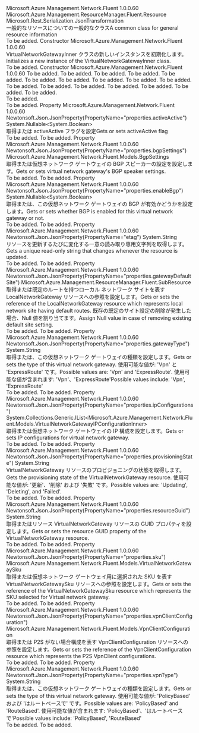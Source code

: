 <Type Name="VirtualNetworkGatewayInner" FullName="Microsoft.Azure.Management.Network.Fluent.Models.VirtualNetworkGatewayInner">
  <TypeSignature Language="C#" Value="public class VirtualNetworkGatewayInner : Microsoft.Azure.Management.ResourceManager.Fluent.Resource" />
  <TypeSignature Language="ILAsm" Value=".class public auto ansi beforefieldinit VirtualNetworkGatewayInner extends Microsoft.Azure.Management.ResourceManager.Fluent.Resource" />
  <TypeSignature Language="DocId" Value="T:Microsoft.Azure.Management.Network.Fluent.Models.VirtualNetworkGatewayInner" />
  <TypeSignature Language="VB.NET" Value="Public Class VirtualNetworkGatewayInner&#xA;Inherits Resource" />
  <TypeSignature Language="F#" Value="type VirtualNetworkGatewayInner = class&#xA;    inherit Resource" />
  <AssemblyInfo>
    <AssemblyName>Microsoft.Azure.Management.Network.Fluent</AssemblyName>
    <AssemblyVersion>1.0.0.60</AssemblyVersion>
  </AssemblyInfo>
  <Base>
    <BaseTypeName>Microsoft.Azure.Management.ResourceManager.Fluent.Resource</BaseTypeName>
  </Base>
  <Interfaces />
  <Attributes>
    <Attribute>
      <AttributeName>Microsoft.Rest.Serialization.JsonTransformation</AttributeName>
    </Attribute>
  </Attributes>
  <Docs>
    <summary>
            <span data-ttu-id="e0a37-101">一般的なリソースについての一般的なクラス</span><span class="sxs-lookup"><span data-stu-id="e0a37-101">A common class for general resource information</span></span>
            </summary>
    <remarks>To be added.</remarks>
  </Docs>
  <Members>
    <Member MemberName=".ctor">
      <MemberSignature Language="C#" Value="public VirtualNetworkGatewayInner ();" />
      <MemberSignature Language="ILAsm" Value=".method public hidebysig specialname rtspecialname instance void .ctor() cil managed" />
      <MemberSignature Language="DocId" Value="M:Microsoft.Azure.Management.Network.Fluent.Models.VirtualNetworkGatewayInner.#ctor" />
      <MemberSignature Language="VB.NET" Value="Public Sub New ()" />
      <MemberType>Constructor</MemberType>
      <AssemblyInfo>
        <AssemblyName>Microsoft.Azure.Management.Network.Fluent</AssemblyName>
        <AssemblyVersion>1.0.0.60</AssemblyVersion>
      </AssemblyInfo>
      <Parameters />
      <Docs>
        <summary>
            <span data-ttu-id="e0a37-102">VirtualNetworkGatewayInner クラスの新しいインスタンスを初期化します。</span><span class="sxs-lookup"><span data-stu-id="e0a37-102">Initializes a new instance of the VirtualNetworkGatewayInner class.</span></span>
            </summary>
        <remarks>To be added.</remarks>
      </Docs>
    </Member>
    <Member MemberName=".ctor">
      <MemberSignature Language="C#" Value="public VirtualNetworkGatewayInner (string location = null, string id = null, string name = null, string type = null, System.Collections.Generic.IDictionary&lt;string,string&gt; tags = null, System.Collections.Generic.IList&lt;Microsoft.Azure.Management.Network.Fluent.Models.VirtualNetworkGatewayIPConfigurationInner&gt; ipConfigurations = null, string gatewayType = null, string vpnType = null, Nullable&lt;bool&gt; enableBgp = null, Nullable&lt;bool&gt; activeActive = null, Microsoft.Azure.Management.ResourceManager.Fluent.SubResource gatewayDefaultSite = null, Microsoft.Azure.Management.Network.Fluent.Models.VirtualNetworkGatewaySku sku = null, Microsoft.Azure.Management.Network.Fluent.Models.VpnClientConfiguration vpnClientConfiguration = null, Microsoft.Azure.Management.Network.Fluent.Models.BgpSettings bgpSettings = null, string resourceGuid = null, string provisioningState = null, string etag = null);" />
      <MemberSignature Language="ILAsm" Value=".method public hidebysig specialname rtspecialname instance void .ctor(string location, string id, string name, string type, class System.Collections.Generic.IDictionary`2&lt;string, string&gt; tags, class System.Collections.Generic.IList`1&lt;class Microsoft.Azure.Management.Network.Fluent.Models.VirtualNetworkGatewayIPConfigurationInner&gt; ipConfigurations, string gatewayType, string vpnType, valuetype System.Nullable`1&lt;bool&gt; enableBgp, valuetype System.Nullable`1&lt;bool&gt; activeActive, class Microsoft.Azure.Management.ResourceManager.Fluent.SubResource gatewayDefaultSite, class Microsoft.Azure.Management.Network.Fluent.Models.VirtualNetworkGatewaySku sku, class Microsoft.Azure.Management.Network.Fluent.Models.VpnClientConfiguration vpnClientConfiguration, class Microsoft.Azure.Management.Network.Fluent.Models.BgpSettings bgpSettings, string resourceGuid, string provisioningState, string etag) cil managed" />
      <MemberSignature Language="DocId" Value="M:Microsoft.Azure.Management.Network.Fluent.Models.VirtualNetworkGatewayInner.#ctor(System.String,System.String,System.String,System.String,System.Collections.Generic.IDictionary{System.String,System.String},System.Collections.Generic.IList{Microsoft.Azure.Management.Network.Fluent.Models.VirtualNetworkGatewayIPConfigurationInner},System.String,System.String,System.Nullable{System.Boolean},System.Nullable{System.Boolean},Microsoft.Azure.Management.ResourceManager.Fluent.SubResource,Microsoft.Azure.Management.Network.Fluent.Models.VirtualNetworkGatewaySku,Microsoft.Azure.Management.Network.Fluent.Models.VpnClientConfiguration,Microsoft.Azure.Management.Network.Fluent.Models.BgpSettings,System.String,System.String,System.String)" />
      <MemberSignature Language="F#" Value="new Microsoft.Azure.Management.Network.Fluent.Models.VirtualNetworkGatewayInner : string * string * string * string * System.Collections.Generic.IDictionary&lt;string, string&gt; * System.Collections.Generic.IList&lt;Microsoft.Azure.Management.Network.Fluent.Models.VirtualNetworkGatewayIPConfigurationInner&gt; * string * string * Nullable&lt;bool&gt; * Nullable&lt;bool&gt; * Microsoft.Azure.Management.ResourceManager.Fluent.SubResource * Microsoft.Azure.Management.Network.Fluent.Models.VirtualNetworkGatewaySku * Microsoft.Azure.Management.Network.Fluent.Models.VpnClientConfiguration * Microsoft.Azure.Management.Network.Fluent.Models.BgpSettings * string * string * string -&gt; Microsoft.Azure.Management.Network.Fluent.Models.VirtualNetworkGatewayInner" Usage="new Microsoft.Azure.Management.Network.Fluent.Models.VirtualNetworkGatewayInner (location, id, name, type, tags, ipConfigurations, gatewayType, vpnType, enableBgp, activeActive, gatewayDefaultSite, sku, vpnClientConfiguration, bgpSettings, resourceGuid, provisioningState, etag)" />
      <MemberType>Constructor</MemberType>
      <AssemblyInfo>
        <AssemblyName>Microsoft.Azure.Management.Network.Fluent</AssemblyName>
        <AssemblyVersion>1.0.0.60</AssemblyVersion>
      </AssemblyInfo>
      <Parameters>
        <Parameter Name="location" Type="System.String" />
        <Parameter Name="id" Type="System.String" />
        <Parameter Name="name" Type="System.String" />
        <Parameter Name="type" Type="System.String" />
        <Parameter Name="tags" Type="System.Collections.Generic.IDictionary&lt;System.String,System.String&gt;" />
        <Parameter Name="ipConfigurations" Type="System.Collections.Generic.IList&lt;Microsoft.Azure.Management.Network.Fluent.Models.VirtualNetworkGatewayIPConfigurationInner&gt;" />
        <Parameter Name="gatewayType" Type="System.String" />
        <Parameter Name="vpnType" Type="System.String" />
        <Parameter Name="enableBgp" Type="System.Nullable&lt;System.Boolean&gt;" />
        <Parameter Name="activeActive" Type="System.Nullable&lt;System.Boolean&gt;" />
        <Parameter Name="gatewayDefaultSite" Type="Microsoft.Azure.Management.ResourceManager.Fluent.SubResource" />
        <Parameter Name="sku" Type="Microsoft.Azure.Management.Network.Fluent.Models.VirtualNetworkGatewaySku" />
        <Parameter Name="vpnClientConfiguration" Type="Microsoft.Azure.Management.Network.Fluent.Models.VpnClientConfiguration" />
        <Parameter Name="bgpSettings" Type="Microsoft.Azure.Management.Network.Fluent.Models.BgpSettings" />
        <Parameter Name="resourceGuid" Type="System.String" />
        <Parameter Name="provisioningState" Type="System.String" />
        <Parameter Name="etag" Type="System.String" />
      </Parameters>
      <Docs>
        <param name="location">To be added.</param>
        <param name="id">To be added.</param>
        <param name="name">To be added.</param>
        <param name="type">To be added.</param>
        <param name="tags">To be added.</param>
        <param name="ipConfigurations">To be added.</param>
        <param name="gatewayType">To be added.</param>
        <param name="vpnType">To be added.</param>
        <param name="enableBgp">To be added.</param>
        <param name="activeActive">To be added.</param>
        <param name="gatewayDefaultSite">To be added.</param>
        <param name="sku">To be added.</param>
        <param name="vpnClientConfiguration">To be added.</param>
        <param name="bgpSettings">To be added.</param>
        <param name="resourceGuid">To be added.</param>
        <param name="provisioningState">To be added.</param>
        <param name="etag">To be added.</param>
        <summary>To be added.</summary>
        <remarks>To be added.</remarks>
      </Docs>
    </Member>
    <Member MemberName="ActiveActive">
      <MemberSignature Language="C#" Value="public Nullable&lt;bool&gt; ActiveActive { get; set; }" />
      <MemberSignature Language="ILAsm" Value=".property instance valuetype System.Nullable`1&lt;bool&gt; ActiveActive" />
      <MemberSignature Language="DocId" Value="P:Microsoft.Azure.Management.Network.Fluent.Models.VirtualNetworkGatewayInner.ActiveActive" />
      <MemberSignature Language="VB.NET" Value="Public Property ActiveActive As Nullable(Of Boolean)" />
      <MemberSignature Language="F#" Value="member this.ActiveActive : Nullable&lt;bool&gt; with get, set" Usage="Microsoft.Azure.Management.Network.Fluent.Models.VirtualNetworkGatewayInner.ActiveActive" />
      <MemberType>Property</MemberType>
      <AssemblyInfo>
        <AssemblyName>Microsoft.Azure.Management.Network.Fluent</AssemblyName>
        <AssemblyVersion>1.0.0.60</AssemblyVersion>
      </AssemblyInfo>
      <Attributes>
        <Attribute>
          <AttributeName>Newtonsoft.Json.JsonProperty(PropertyName="properties.activeActive")</AttributeName>
        </Attribute>
      </Attributes>
      <ReturnValue>
        <ReturnType>System.Nullable&lt;System.Boolean&gt;</ReturnType>
      </ReturnValue>
      <Docs>
        <summary>
            <span data-ttu-id="e0a37-103">取得または activeActive フラグを設定</span><span class="sxs-lookup"><span data-stu-id="e0a37-103">Gets or sets activeActive flag</span></span>
            </summary>
        <value>To be added.</value>
        <remarks>To be added.</remarks>
      </Docs>
    </Member>
    <Member MemberName="BgpSettings">
      <MemberSignature Language="C#" Value="public Microsoft.Azure.Management.Network.Fluent.Models.BgpSettings BgpSettings { get; set; }" />
      <MemberSignature Language="ILAsm" Value=".property instance class Microsoft.Azure.Management.Network.Fluent.Models.BgpSettings BgpSettings" />
      <MemberSignature Language="DocId" Value="P:Microsoft.Azure.Management.Network.Fluent.Models.VirtualNetworkGatewayInner.BgpSettings" />
      <MemberSignature Language="VB.NET" Value="Public Property BgpSettings As BgpSettings" />
      <MemberSignature Language="F#" Value="member this.BgpSettings : Microsoft.Azure.Management.Network.Fluent.Models.BgpSettings with get, set" Usage="Microsoft.Azure.Management.Network.Fluent.Models.VirtualNetworkGatewayInner.BgpSettings" />
      <MemberType>Property</MemberType>
      <AssemblyInfo>
        <AssemblyName>Microsoft.Azure.Management.Network.Fluent</AssemblyName>
        <AssemblyVersion>1.0.0.60</AssemblyVersion>
      </AssemblyInfo>
      <Attributes>
        <Attribute>
          <AttributeName>Newtonsoft.Json.JsonProperty(PropertyName="properties.bgpSettings")</AttributeName>
        </Attribute>
      </Attributes>
      <ReturnValue>
        <ReturnType>Microsoft.Azure.Management.Network.Fluent.Models.BgpSettings</ReturnType>
      </ReturnValue>
      <Docs>
        <summary>
            <span data-ttu-id="e0a37-104">取得または仮想ネットワーク ゲートウェイの BGP スピーカーの設定を設定します。</span><span class="sxs-lookup"><span data-stu-id="e0a37-104">Gets or sets virtual network gateway's BGP speaker settings.</span></span>
            </summary>
        <value>To be added.</value>
        <remarks>To be added.</remarks>
      </Docs>
    </Member>
    <Member MemberName="EnableBgp">
      <MemberSignature Language="C#" Value="public Nullable&lt;bool&gt; EnableBgp { get; set; }" />
      <MemberSignature Language="ILAsm" Value=".property instance valuetype System.Nullable`1&lt;bool&gt; EnableBgp" />
      <MemberSignature Language="DocId" Value="P:Microsoft.Azure.Management.Network.Fluent.Models.VirtualNetworkGatewayInner.EnableBgp" />
      <MemberSignature Language="VB.NET" Value="Public Property EnableBgp As Nullable(Of Boolean)" />
      <MemberSignature Language="F#" Value="member this.EnableBgp : Nullable&lt;bool&gt; with get, set" Usage="Microsoft.Azure.Management.Network.Fluent.Models.VirtualNetworkGatewayInner.EnableBgp" />
      <MemberType>Property</MemberType>
      <AssemblyInfo>
        <AssemblyName>Microsoft.Azure.Management.Network.Fluent</AssemblyName>
        <AssemblyVersion>1.0.0.60</AssemblyVersion>
      </AssemblyInfo>
      <Attributes>
        <Attribute>
          <AttributeName>Newtonsoft.Json.JsonProperty(PropertyName="properties.enableBgp")</AttributeName>
        </Attribute>
      </Attributes>
      <ReturnValue>
        <ReturnType>System.Nullable&lt;System.Boolean&gt;</ReturnType>
      </ReturnValue>
      <Docs>
        <summary>
            <span data-ttu-id="e0a37-105">取得または、この仮想ネットワーク ゲートウェイの BGP が有効かどうかを設定します。</span><span class="sxs-lookup"><span data-stu-id="e0a37-105">Gets or sets whether BGP is enabled for this virtual network gateway or not.</span></span>
            </summary>
        <value>To be added.</value>
        <remarks>To be added.</remarks>
      </Docs>
    </Member>
    <Member MemberName="Etag">
      <MemberSignature Language="C#" Value="public string Etag { get; set; }" />
      <MemberSignature Language="ILAsm" Value=".property instance string Etag" />
      <MemberSignature Language="DocId" Value="P:Microsoft.Azure.Management.Network.Fluent.Models.VirtualNetworkGatewayInner.Etag" />
      <MemberSignature Language="VB.NET" Value="Public Property Etag As String" />
      <MemberSignature Language="F#" Value="member this.Etag : string with get, set" Usage="Microsoft.Azure.Management.Network.Fluent.Models.VirtualNetworkGatewayInner.Etag" />
      <MemberType>Property</MemberType>
      <AssemblyInfo>
        <AssemblyName>Microsoft.Azure.Management.Network.Fluent</AssemblyName>
        <AssemblyVersion>1.0.0.60</AssemblyVersion>
      </AssemblyInfo>
      <Attributes>
        <Attribute>
          <AttributeName>Newtonsoft.Json.JsonProperty(PropertyName="etag")</AttributeName>
        </Attribute>
      </Attributes>
      <ReturnValue>
        <ReturnType>System.String</ReturnType>
      </ReturnValue>
      <Docs>
        <summary>
            <span data-ttu-id="e0a37-106">リソースを更新するたびに変化する一意の読み取り専用文字列を取得します。</span><span class="sxs-lookup"><span data-stu-id="e0a37-106">Gets a unique read-only string that changes whenever the resource is updated.</span></span>
            </summary>
        <value>To be added.</value>
        <remarks>To be added.</remarks>
      </Docs>
    </Member>
    <Member MemberName="GatewayDefaultSite">
      <MemberSignature Language="C#" Value="public Microsoft.Azure.Management.ResourceManager.Fluent.SubResource GatewayDefaultSite { get; set; }" />
      <MemberSignature Language="ILAsm" Value=".property instance class Microsoft.Azure.Management.ResourceManager.Fluent.SubResource GatewayDefaultSite" />
      <MemberSignature Language="DocId" Value="P:Microsoft.Azure.Management.Network.Fluent.Models.VirtualNetworkGatewayInner.GatewayDefaultSite" />
      <MemberSignature Language="VB.NET" Value="Public Property GatewayDefaultSite As SubResource" />
      <MemberSignature Language="F#" Value="member this.GatewayDefaultSite : Microsoft.Azure.Management.ResourceManager.Fluent.SubResource with get, set" Usage="Microsoft.Azure.Management.Network.Fluent.Models.VirtualNetworkGatewayInner.GatewayDefaultSite" />
      <MemberType>Property</MemberType>
      <AssemblyInfo>
        <AssemblyName>Microsoft.Azure.Management.Network.Fluent</AssemblyName>
        <AssemblyVersion>1.0.0.60</AssemblyVersion>
      </AssemblyInfo>
      <Attributes>
        <Attribute>
          <AttributeName>Newtonsoft.Json.JsonProperty(PropertyName="properties.gatewayDefaultSite")</AttributeName>
        </Attribute>
      </Attributes>
      <ReturnValue>
        <ReturnType>Microsoft.Azure.Management.ResourceManager.Fluent.SubResource</ReturnType>
      </ReturnValue>
      <Docs>
        <summary>
            <span data-ttu-id="e0a37-107">取得または既定のルートを持つローカル ネットワーク サイトを表す LocalNetworkGateway リソースへの参照を設定します。</span><span class="sxs-lookup"><span data-stu-id="e0a37-107">Gets or sets the reference of the LocalNetworkGateway resource which represents local network site having default routes.</span></span> <span data-ttu-id="e0a37-108">既存の既定のサイト設定の削除が発生した場合、Null 値を割り当てます。</span><span class="sxs-lookup"><span data-stu-id="e0a37-108">Assign Null value in case of removing existing default site setting.</span></span>
            </summary>
        <value>To be added.</value>
        <remarks>To be added.</remarks>
      </Docs>
    </Member>
    <Member MemberName="GatewayType">
      <MemberSignature Language="C#" Value="public string GatewayType { get; set; }" />
      <MemberSignature Language="ILAsm" Value=".property instance string GatewayType" />
      <MemberSignature Language="DocId" Value="P:Microsoft.Azure.Management.Network.Fluent.Models.VirtualNetworkGatewayInner.GatewayType" />
      <MemberSignature Language="VB.NET" Value="Public Property GatewayType As String" />
      <MemberSignature Language="F#" Value="member this.GatewayType : string with get, set" Usage="Microsoft.Azure.Management.Network.Fluent.Models.VirtualNetworkGatewayInner.GatewayType" />
      <MemberType>Property</MemberType>
      <AssemblyInfo>
        <AssemblyName>Microsoft.Azure.Management.Network.Fluent</AssemblyName>
        <AssemblyVersion>1.0.0.60</AssemblyVersion>
      </AssemblyInfo>
      <Attributes>
        <Attribute>
          <AttributeName>Newtonsoft.Json.JsonProperty(PropertyName="properties.gatewayType")</AttributeName>
        </Attribute>
      </Attributes>
      <ReturnValue>
        <ReturnType>System.String</ReturnType>
      </ReturnValue>
      <Docs>
        <summary>
            <span data-ttu-id="e0a37-109">取得または、この仮想ネットワーク ゲートウェイの種類を設定します。</span><span class="sxs-lookup"><span data-stu-id="e0a37-109">Gets or sets the type of this virtual network gateway.</span></span> <span data-ttu-id="e0a37-110">使用可能な値が: 'Vpn' と 'ExpressRoute' です。</span><span class="sxs-lookup"><span data-stu-id="e0a37-110">Possible values are: 'Vpn' and 'ExpressRoute'.</span></span> <span data-ttu-id="e0a37-111">使用可能な値が含まれます: 'Vpn'、'ExpressRoute'</span><span class="sxs-lookup"><span data-stu-id="e0a37-111">Possible values include: 'Vpn', 'ExpressRoute'</span></span>
            </summary>
        <value>To be added.</value>
        <remarks>To be added.</remarks>
      </Docs>
    </Member>
    <Member MemberName="IpConfigurations">
      <MemberSignature Language="C#" Value="public System.Collections.Generic.IList&lt;Microsoft.Azure.Management.Network.Fluent.Models.VirtualNetworkGatewayIPConfigurationInner&gt; IpConfigurations { get; set; }" />
      <MemberSignature Language="ILAsm" Value=".property instance class System.Collections.Generic.IList`1&lt;class Microsoft.Azure.Management.Network.Fluent.Models.VirtualNetworkGatewayIPConfigurationInner&gt; IpConfigurations" />
      <MemberSignature Language="DocId" Value="P:Microsoft.Azure.Management.Network.Fluent.Models.VirtualNetworkGatewayInner.IpConfigurations" />
      <MemberSignature Language="VB.NET" Value="Public Property IpConfigurations As IList(Of VirtualNetworkGatewayIPConfigurationInner)" />
      <MemberSignature Language="F#" Value="member this.IpConfigurations : System.Collections.Generic.IList&lt;Microsoft.Azure.Management.Network.Fluent.Models.VirtualNetworkGatewayIPConfigurationInner&gt; with get, set" Usage="Microsoft.Azure.Management.Network.Fluent.Models.VirtualNetworkGatewayInner.IpConfigurations" />
      <MemberType>Property</MemberType>
      <AssemblyInfo>
        <AssemblyName>Microsoft.Azure.Management.Network.Fluent</AssemblyName>
        <AssemblyVersion>1.0.0.60</AssemblyVersion>
      </AssemblyInfo>
      <Attributes>
        <Attribute>
          <AttributeName>Newtonsoft.Json.JsonProperty(PropertyName="properties.ipConfigurations")</AttributeName>
        </Attribute>
      </Attributes>
      <ReturnValue>
        <ReturnType>System.Collections.Generic.IList&lt;Microsoft.Azure.Management.Network.Fluent.Models.VirtualNetworkGatewayIPConfigurationInner&gt;</ReturnType>
      </ReturnValue>
      <Docs>
        <summary>
            <span data-ttu-id="e0a37-112">取得または仮想ネットワーク ゲートウェイの IP 構成を設定します。</span><span class="sxs-lookup"><span data-stu-id="e0a37-112">Gets or sets IP configurations for virtual network gateway.</span></span>
            </summary>
        <value>To be added.</value>
        <remarks>To be added.</remarks>
      </Docs>
    </Member>
    <Member MemberName="ProvisioningState">
      <MemberSignature Language="C#" Value="public string ProvisioningState { get; }" />
      <MemberSignature Language="ILAsm" Value=".property instance string ProvisioningState" />
      <MemberSignature Language="DocId" Value="P:Microsoft.Azure.Management.Network.Fluent.Models.VirtualNetworkGatewayInner.ProvisioningState" />
      <MemberSignature Language="VB.NET" Value="Public ReadOnly Property ProvisioningState As String" />
      <MemberSignature Language="F#" Value="member this.ProvisioningState : string" Usage="Microsoft.Azure.Management.Network.Fluent.Models.VirtualNetworkGatewayInner.ProvisioningState" />
      <MemberType>Property</MemberType>
      <AssemblyInfo>
        <AssemblyName>Microsoft.Azure.Management.Network.Fluent</AssemblyName>
        <AssemblyVersion>1.0.0.60</AssemblyVersion>
      </AssemblyInfo>
      <Attributes>
        <Attribute>
          <AttributeName>Newtonsoft.Json.JsonProperty(PropertyName="properties.provisioningState")</AttributeName>
        </Attribute>
      </Attributes>
      <ReturnValue>
        <ReturnType>System.String</ReturnType>
      </ReturnValue>
      <Docs>
        <summary>
            <span data-ttu-id="e0a37-113">VirtualNetworkGateway リソースのプロビジョニングの状態を取得します。</span><span class="sxs-lookup"><span data-stu-id="e0a37-113">Gets the provisioning state of the VirtualNetworkGateway resource.</span></span>
            <span data-ttu-id="e0a37-114">使用可能な値が: '更新'、'削除' および '失敗' です。</span><span class="sxs-lookup"><span data-stu-id="e0a37-114">Possible values are: 'Updating', 'Deleting', and 'Failed'.</span></span>
            </summary>
        <value>To be added.</value>
        <remarks>To be added.</remarks>
      </Docs>
    </Member>
    <Member MemberName="ResourceGuid">
      <MemberSignature Language="C#" Value="public string ResourceGuid { get; set; }" />
      <MemberSignature Language="ILAsm" Value=".property instance string ResourceGuid" />
      <MemberSignature Language="DocId" Value="P:Microsoft.Azure.Management.Network.Fluent.Models.VirtualNetworkGatewayInner.ResourceGuid" />
      <MemberSignature Language="VB.NET" Value="Public Property ResourceGuid As String" />
      <MemberSignature Language="F#" Value="member this.ResourceGuid : string with get, set" Usage="Microsoft.Azure.Management.Network.Fluent.Models.VirtualNetworkGatewayInner.ResourceGuid" />
      <MemberType>Property</MemberType>
      <AssemblyInfo>
        <AssemblyName>Microsoft.Azure.Management.Network.Fluent</AssemblyName>
        <AssemblyVersion>1.0.0.60</AssemblyVersion>
      </AssemblyInfo>
      <Attributes>
        <Attribute>
          <AttributeName>Newtonsoft.Json.JsonProperty(PropertyName="properties.resourceGuid")</AttributeName>
        </Attribute>
      </Attributes>
      <ReturnValue>
        <ReturnType>System.String</ReturnType>
      </ReturnValue>
      <Docs>
        <summary>
            <span data-ttu-id="e0a37-115">取得またはリソース VirtualNetworkGateway リソースの GUID プロパティを設定します。</span><span class="sxs-lookup"><span data-stu-id="e0a37-115">Gets or sets the resource GUID property of the VirtualNetworkGateway resource.</span></span>
            </summary>
        <value>To be added.</value>
        <remarks>To be added.</remarks>
      </Docs>
    </Member>
    <Member MemberName="Sku">
      <MemberSignature Language="C#" Value="public Microsoft.Azure.Management.Network.Fluent.Models.VirtualNetworkGatewaySku Sku { get; set; }" />
      <MemberSignature Language="ILAsm" Value=".property instance class Microsoft.Azure.Management.Network.Fluent.Models.VirtualNetworkGatewaySku Sku" />
      <MemberSignature Language="DocId" Value="P:Microsoft.Azure.Management.Network.Fluent.Models.VirtualNetworkGatewayInner.Sku" />
      <MemberSignature Language="VB.NET" Value="Public Property Sku As VirtualNetworkGatewaySku" />
      <MemberSignature Language="F#" Value="member this.Sku : Microsoft.Azure.Management.Network.Fluent.Models.VirtualNetworkGatewaySku with get, set" Usage="Microsoft.Azure.Management.Network.Fluent.Models.VirtualNetworkGatewayInner.Sku" />
      <MemberType>Property</MemberType>
      <AssemblyInfo>
        <AssemblyName>Microsoft.Azure.Management.Network.Fluent</AssemblyName>
        <AssemblyVersion>1.0.0.60</AssemblyVersion>
      </AssemblyInfo>
      <Attributes>
        <Attribute>
          <AttributeName>Newtonsoft.Json.JsonProperty(PropertyName="properties.sku")</AttributeName>
        </Attribute>
      </Attributes>
      <ReturnValue>
        <ReturnType>Microsoft.Azure.Management.Network.Fluent.Models.VirtualNetworkGatewaySku</ReturnType>
      </ReturnValue>
      <Docs>
        <summary>
            <span data-ttu-id="e0a37-116">取得または仮想ネットワーク ゲートウェイ用に選択された SKU を表す VirtualNetworkGatewaySku リソースへの参照を設定します。</span><span class="sxs-lookup"><span data-stu-id="e0a37-116">Gets or sets the reference of the VirtualNetworkGatewaySku resource which represents the SKU selected for Virtual network gateway.</span></span>
            </summary>
        <value>To be added.</value>
        <remarks>To be added.</remarks>
      </Docs>
    </Member>
    <Member MemberName="VpnClientConfiguration">
      <MemberSignature Language="C#" Value="public Microsoft.Azure.Management.Network.Fluent.Models.VpnClientConfiguration VpnClientConfiguration { get; set; }" />
      <MemberSignature Language="ILAsm" Value=".property instance class Microsoft.Azure.Management.Network.Fluent.Models.VpnClientConfiguration VpnClientConfiguration" />
      <MemberSignature Language="DocId" Value="P:Microsoft.Azure.Management.Network.Fluent.Models.VirtualNetworkGatewayInner.VpnClientConfiguration" />
      <MemberSignature Language="VB.NET" Value="Public Property VpnClientConfiguration As VpnClientConfiguration" />
      <MemberSignature Language="F#" Value="member this.VpnClientConfiguration : Microsoft.Azure.Management.Network.Fluent.Models.VpnClientConfiguration with get, set" Usage="Microsoft.Azure.Management.Network.Fluent.Models.VirtualNetworkGatewayInner.VpnClientConfiguration" />
      <MemberType>Property</MemberType>
      <AssemblyInfo>
        <AssemblyName>Microsoft.Azure.Management.Network.Fluent</AssemblyName>
        <AssemblyVersion>1.0.0.60</AssemblyVersion>
      </AssemblyInfo>
      <Attributes>
        <Attribute>
          <AttributeName>Newtonsoft.Json.JsonProperty(PropertyName="properties.vpnClientConfiguration")</AttributeName>
        </Attribute>
      </Attributes>
      <ReturnValue>
        <ReturnType>Microsoft.Azure.Management.Network.Fluent.Models.VpnClientConfiguration</ReturnType>
      </ReturnValue>
      <Docs>
        <summary>
            <span data-ttu-id="e0a37-117">取得または P2S がない場合構成を表す VpnClientConfiguration リソースへの参照を設定します。</span><span class="sxs-lookup"><span data-stu-id="e0a37-117">Gets or sets the reference of the VpnClientConfiguration resource which represents the P2S VpnClient configurations.</span></span>
            </summary>
        <value>To be added.</value>
        <remarks>To be added.</remarks>
      </Docs>
    </Member>
    <Member MemberName="VpnType">
      <MemberSignature Language="C#" Value="public string VpnType { get; set; }" />
      <MemberSignature Language="ILAsm" Value=".property instance string VpnType" />
      <MemberSignature Language="DocId" Value="P:Microsoft.Azure.Management.Network.Fluent.Models.VirtualNetworkGatewayInner.VpnType" />
      <MemberSignature Language="VB.NET" Value="Public Property VpnType As String" />
      <MemberSignature Language="F#" Value="member this.VpnType : string with get, set" Usage="Microsoft.Azure.Management.Network.Fluent.Models.VirtualNetworkGatewayInner.VpnType" />
      <MemberType>Property</MemberType>
      <AssemblyInfo>
        <AssemblyName>Microsoft.Azure.Management.Network.Fluent</AssemblyName>
        <AssemblyVersion>1.0.0.60</AssemblyVersion>
      </AssemblyInfo>
      <Attributes>
        <Attribute>
          <AttributeName>Newtonsoft.Json.JsonProperty(PropertyName="properties.vpnType")</AttributeName>
        </Attribute>
      </Attributes>
      <ReturnValue>
        <ReturnType>System.String</ReturnType>
      </ReturnValue>
      <Docs>
        <summary>
            <span data-ttu-id="e0a37-118">取得または、この仮想ネットワーク ゲートウェイの種類を設定します。</span><span class="sxs-lookup"><span data-stu-id="e0a37-118">Gets or sets the type of this virtual network gateway.</span></span> <span data-ttu-id="e0a37-119">使用可能な値が: 'PolicyBased' および 'はルートベースで' です。</span><span class="sxs-lookup"><span data-stu-id="e0a37-119">Possible values are: 'PolicyBased' and 'RouteBased'.</span></span> <span data-ttu-id="e0a37-120">使用可能な値が含まれます: 'PolicyBased'、'はルートベースで'</span><span class="sxs-lookup"><span data-stu-id="e0a37-120">Possible values include: 'PolicyBased', 'RouteBased'</span></span>
            </summary>
        <value>To be added.</value>
        <remarks>To be added.</remarks>
      </Docs>
    </Member>
  </Members>
</Type>